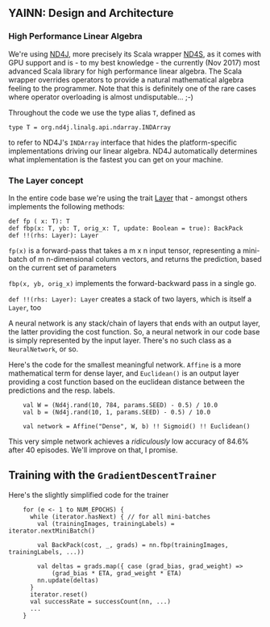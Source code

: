 
## YAINN: Design and Architecture

### High Performance Linear Algebra
We're using [ND4J](http://nd4j.org/), more precisely its Scala wrapper [ND4S](http://nd4j.org/scala), as it comes with
GPU support and is - to my best knowledge - the currently (Nov 2017) most advanced Scala library for high performance linear algebra.
The Scala wrapper overrides operators to provide a natural mathematical algebra feeling to the programmer. Note that this is
definitely one of the rare cases where operator overloading is almost undisputable... ;-)

Throughout the code we use the type alias `T`, defined as 
```
type T = org.nd4j.linalg.api.ndarray.INDArray
```
to refer to ND4J's `INDArray` interface that hides the platform-specific implementations driving our linear algebra. ND4J
automatically determines what implementation is the fastest you can get on your machine. 

### The Layer concept
In the entire code base we're using the trait [Layer](../components/Layer.scala) that - amongst others implements the following methods:
```
def fp ( x: T): T
def fbp(x: T, yb: T, orig_x: T, update: Boolean = true): BackPack 
def !!(rhs: Layer): Layer
```
`fp(x)` is a forward-pass that takes a m x n input tensor, representing a mini-batch of m n-dimensional column vectors, and returns
the prediction, based on the current set of parameters

`fbp(x, yb, orig_x)` implements the forward-backward pass in a single go.

`def !!(rhs: Layer): Layer` creates a stack of two layers, which is itself a `Layer`, too

A neural network is any stack/chain of layers that ends with an output layer, the latter providing the cost function. So, a 
neural network in our code base is simply represented by the input layer. There's no such class as a `NeuralNetwork`, or so.

Here's the code for the smallest meaningful network. `Affine` is a more mathematical term for dense layer, and `Euclidean()` 
is an output layer providing a cost function based on the euclidean distance between the predictions and the resp. labels.

```
    val W = (Nd4j.rand(10, 784, params.SEED) - 0.5) / 10.0
    val b = (Nd4j.rand(10, 1, params.SEED) - 0.5) / 10.0

    val network = Affine("Dense", W, b) !! Sigmoid() !! Euclidean()
```
This very simple network achieves a *ridiculously* low accuracy of 84.6% after 40 episodes. We'll improve on that, I promise.



## Training with the `GradientDescentTrainer`
Here's the slightly simplified code for the trainer 
```
    for (e <- 1 to NUM_EPOCHS) {
      while (iterator.hasNext) { // for all mini-batches
        val (trainingImages, trainingLabels) = iterator.nextMiniBatch()

        val BackPack(cost, _, grads) = nn.fbp(trainingImages, trainingLabels, ...))
    
        val deltas = grads.map({ case (grad_bias, grad_weight) =>
            (grad_bias * ETA, grad_weight * ETA)
        nn.update(deltas)
      }
      iterator.reset()
      val successRate = successCount(nn, ...)
      ...
    }
```
